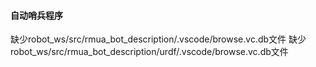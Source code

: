 #### 自动哨兵程序

缺少robot_ws/src/rmua_bot_description/.vscode/browse.vc.db文件
缺少robot_ws/src/rmua_bot_description/urdf/.vscode/browse.vc.db文件
